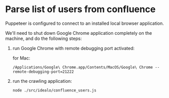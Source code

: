 # Parse list of users from confluence

Puppeteer is configured to connect to an installed local browser application.

We'll need to shut down Google Chrome application completely on the machine, and do the following steps:

1. run Google Chrome with remote debugging port activated:

    for Mac:

    `/Applications/Google\ Chrome.app/Contents/MacOS/Google\ Chrome --remote-debugging-port=21222`

2. run the crawling application:

    `node ./src/idealo/confluence_users.js`
